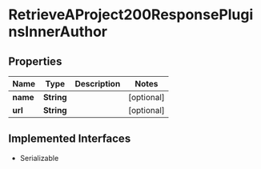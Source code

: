 

# RetrieveAProject200ResponsePluginsInnerAuthor


## Properties

| Name | Type | Description | Notes |
|------------ | ------------- | ------------- | -------------|
|**name** | **String** |  |  [optional] |
|**url** | **String** |  |  [optional] |


## Implemented Interfaces

* Serializable


